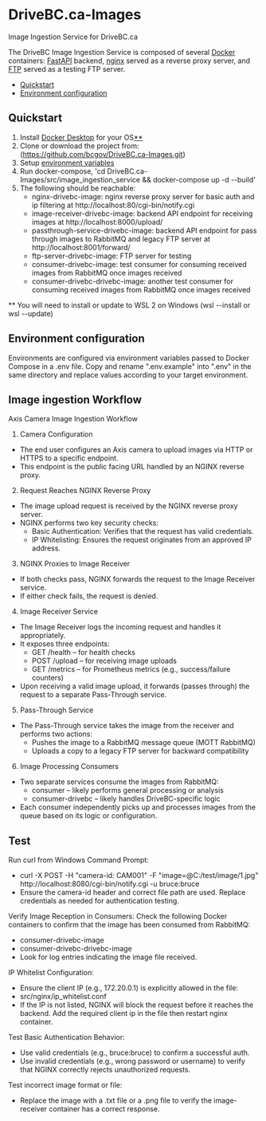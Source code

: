 # DriveBC.ca-Images
Image Ingestion Service for DriveBC.ca

The DriveBC Image Ingestion Service is composed of several [Docker](https://www.docker.com/) containers:
[FastAPI](https://fastapi.tiangolo.com/) backend, [nginx](https://nginx.org/) served as a reverse proxy server, and [FTP](https://en.wikipedia.org/wiki/File_Transfer_Protocol) served as a testing FTP server.

- [Quickstart](#quickstart)
- [Environment configuration](#environment-configuration)

## <a name="quickstart"></a>Quickstart
1. Install [Docker Desktop](https://docs.docker.com/compose/install/) for your OS[**](#first-asterisk)
2. Clone or download the project from: (https://github.com/bcgov/DriveBC.ca-Images.git)
3. Setup [environment variables](#environment-configuration)
4. Run docker-compose, 'cd DriveBC.ca-Images/src/image_ingestion_service && docker-compose up -d --build'
5. The following should be reachable:
   - nginx-drivebc-image: nginx reverse proxy server for basic auth and ip filtering at http://localhost:80/cgi-bin/notify.cgi
   - image-receiver-drivebc-image: backend API endpoint for receiving images at http://localhost:8000/upload/
   - passthrough-service-drivebc-image: backend API endpoint for pass through images to RabbitMQ and legacy FTP server at http://localhost:8001/forward/
   - ftp-server-drivebc-image: FTP server for testing
   - consumer-drivebc-image: test consumer for consuming received images from RabbitMQ once images received
   - consumer-drivebc-drivebc-image: another test consumer for consuming received images from RabbitMQ once images received

<a name="first-asterisk"></a>** You will need to install or update to WSL 2 on Windows (wsl --install or wsl --update)

## <a name="environment-configuration"></a>Environment configuration
Environments are configured via environment variables passed to Docker Compose in a .env file.
Copy and rename ".env.example" into ".env" in the same directory and replace values according to your target environment.

## Image ingestion Workflow

Axis Camera Image Ingestion Workflow

1. Camera Configuration
- The end user configures an Axis camera to upload images via HTTP or HTTPS to a specific endpoint.
- This endpoint is the public facing URL handled by an NGINX reverse proxy.

2. Request Reaches NGINX Reverse Proxy
- The image upload request is received by the NGINX reverse proxy server.
- NGINX performs two key security checks:
   - Basic Authentication: Verifies that the request has valid credentials.
   - IP Whitelisting: Ensures the request originates from an approved IP address.

3. NGINX Proxies to Image Receiver
- If both checks pass, NGINX forwards the request to the Image Receiver service.
- If either check fails, the request is denied.

4. Image Receiver Service
- The Image Receiver logs the incoming request and handles it appropriately.
- It exposes three endpoints:
   - GET /health – for health checks
   - POST /upload – for receiving image uploads
   - GET /metrics – for Prometheus metrics (e.g., success/failure counters)
- Upon receiving a valid image upload, it forwards (passes through) the request to a separate Pass-Through service.

5. Pass-Through Service
- The Pass-Through service takes the image from the receiver and performs two actions:
   - Pushes the image to a RabbitMQ message queue (MOTT RabbitMQ)
   - Uploads a copy to a legacy FTP server for backward compatibility

6. Image Processing Consumers
- Two separate services consume the images from RabbitMQ:
   - consumer – likely performs general processing or analysis
   - consumer-drivebc – likely handles DriveBC-specific logic
- Each consumer independently picks up and processes images from the queue based on its logic or configuration.

## Test

Run curl from Windows Command Prompt:
- curl -X POST -H "camera-id: CAM001" -F "image=@C:/test/image/1.jpg" http://localhost:8080/cgi-bin/notify.cgi -u bruce:bruce
- Ensure the camera-id header and correct file path are used. Replace credentials as needed for authentication testing.

Verify Image Reception in Consumers:
Check the following Docker containers to confirm that the image has been consumed from RabbitMQ:
- consumer-drivebc-image
- consumer-drivebc-drivebc-image
- Look for log entries indicating the image file received.

IP Whitelist Configuration:
- Ensure the client IP (e.g., 172.20.0.1) is explicitly allowed in the file:
- src/nginx/ip_whitelist.conf
- If the IP is not listed, NGINX will block the request before it reaches the backend. Add the required client ip in the file then restart nginx container.

Test Basic Authentication Behavior:
- Use valid credentials (e.g., bruce:bruce) to confirm a successful auth.
- Use invalid credentials (e.g., wrong password or username) to verify that NGINX correctly rejects unauthorized requests.

Test incorrect image format or file:
- Replace the image with a .txt file or a .png file to verify the image-receiver container has a correct response.

